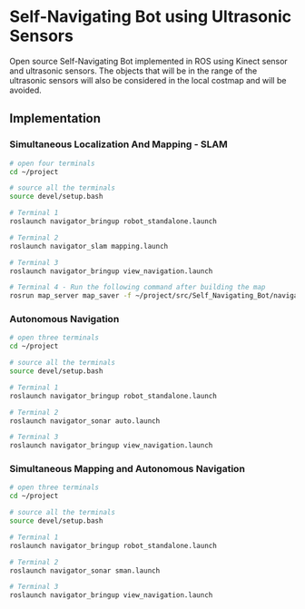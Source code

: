 # Self-Navigating Bot using Ultrasonic Sensors
Open source Self-Navigating Bot implemented in ROS using Kinect sensor and ultrasonic sensors. The objects that will be in the range of the ultrasonic sensors will also be considered in the local costmap and will be avoided.

## Implementation

### Simultaneous Localization And Mapping - SLAM
```bash
# open four terminals
cd ~/project

# source all the terminals
source devel/setup.bash

# Terminal 1
roslaunch navigator_bringup robot_standalone.launch

# Terminal 2
roslaunch navigator_slam mapping.launch

# Terminal 3
roslaunch navigator_bringup view_navigation.launch

# Terminal 4 - Run the following command after building the map
rosrun map_server map_saver -f ~/project/src/Self_Navigating_Bot/navigator_navigation/maps/map_name    
```

### Autonomous Navigation
```bash
# open three terminals
cd ~/project

# source all the terminals
source devel/setup.bash

# Terminal 1
roslaunch navigator_bringup robot_standalone.launch

# Terminal 2
roslaunch navigator_sonar auto.launch

# Terminal 3
roslaunch navigator_bringup view_navigation.launch
```

### Simultaneous Mapping and Autonomous Navigation
```bash
# open three terminals
cd ~/project

# source all the terminals
source devel/setup.bash

# Terminal 1
roslaunch navigator_bringup robot_standalone.launch

# Terminal 2
roslaunch navigator_sonar sman.launch

# Terminal 3
roslaunch navigator_bringup view_navigation.launch
```



